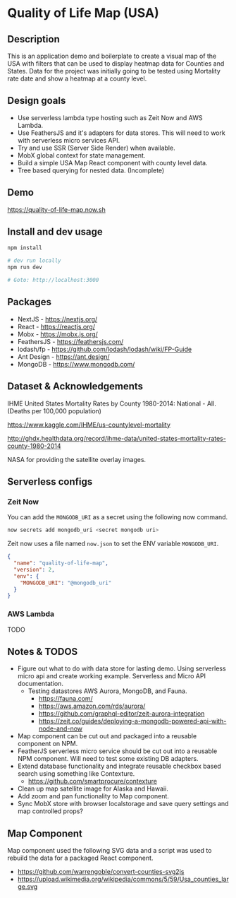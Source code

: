 # Quality of Life Map (USA)

## Description

This is an application demo and boilerplate to create a visual map of the USA with filters that can be used to display heatmap data for Counties and States. Data for the project was initially going to be tested using Mortality rate date and show a heatmap at a county level.

## Design goals

- Use serverless lambda type hosting such as Zeit Now and AWS Lambda.
- Use FeathersJS and it's adapters for data stores. This will need to work with serverless micro services API.
- Try and use SSR (Server Side Render) when available.
- MobX global context for state management.
- Build a simple USA Map React component with county level data.
- Tree based querying for nested data. (Incomplete)

## Demo

https://quality-of-life-map.now.sh

## Install and dev usage

```bash
npm install

# dev run locally
npm run dev

# Goto: http://localhost:3000
```

## Packages

- NextJS - https://nextjs.org/
- React - https://reactjs.org/
- Mobx - https://mobx.js.org/
- FeathersJS - https://feathersjs.com/
- lodash/fp - https://github.com/lodash/lodash/wiki/FP-Guide
- Ant Design - https://ant.design/
- MongoDB - https://www.mongodb.com/

## Dataset & Acknowledgements

IHME United States Mortality Rates by County 1980-2014: National - All. (Deaths per 100,000 population)

https://www.kaggle.com/IHME/us-countylevel-mortality

http://ghdx.healthdata.org/record/ihme-data/united-states-mortality-rates-county-1980-2014

NASA for providing the satellite overlay images.

## Serverless configs

### Zeit Now

You can add the `MONGODB_URI` as a secret using the following now command.

```bash
now secrets add mongodb_uri <secret mongodb uri>
```

Zeit now uses a file named `now.json` to set the ENV variable `MONGODB_URI`.

```json
{
  "name": "quality-of-life-map",
  "version": 2,
  "env": {
    "MONGODB_URI": "@mongodb_uri"
  }
}
```

### AWS Lambda

TODO

## Notes & TODOS

- Figure out what to do with data store for lasting demo. Using serverless micro api and create working example. Serverless and Micro API documentation.
  - Testing datastores AWS Aurora, MongoDB, and Fauna.
    - https://fauna.com/
    - https://aws.amazon.com/rds/aurora/
    - https://github.com/graphql-editor/zeit-aurora-integration
    - https://zeit.co/guides/deploying-a-mongodb-powered-api-with-node-and-now
- Map component can be cut out and packaged into a reusable component on NPM.
- FeatherJS serverless micro service should be cut out into a reusable NPM component. Will need to test some existing DB adapters.
- Extend database functionality and integrate reusable checkbox based search using something like Contexture.
  - https://github.com/smartprocure/contexture
- Clean up map satellite image for Alaska and Hawaii.
- Add zoom and pan functionality to Map component.
- Sync MobX store with browser localstorage and save query settings and map controlled props?

## Map Component

Map component used the following SVG data and a script was used to rebuild the data for a packaged React component.

- https://github.com/warrengoble/convert-counties-svg2js
- https://upload.wikimedia.org/wikipedia/commons/5/59/Usa_counties_large.svg
